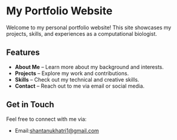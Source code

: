 # My Portfolio Website

Welcome to my personal portfolio website! This site showcases my projects, skills, and experiences as a computational biologist. 

## Features
- **About Me** – Learn more about my background and interests.
- **Projects** – Explore my work and contributions.
- **Skills** – Check out my technical and creative skills.
- **Contact** – Reach out to me via email or social media.


## Get in Touch
Feel free to connect with me via:
- Email:shantanukhatri1@gmail.com
